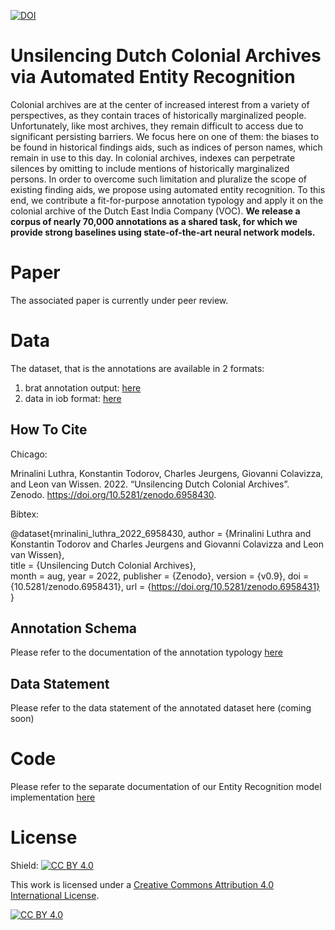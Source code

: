 [![DOI](https://zenodo.org/badge/388462045.svg)](https://zenodo.org/badge/latestdoi/388462045)

# Unsilencing Dutch Colonial Archives via Automated Entity Recognition 

Colonial archives are at the center of increased interest from a variety of perspectives, as they contain traces of historically marginalized people. Unfortunately, like most archives, they remain difficult to access due to significant persisting barriers. We focus here on one of them: the biases to be found in historical findings aids, such as indices of person names, which remain in use to this day. In colonial archives, indexes can perpetrate silences by omitting to include mentions of historically marginalized persons. In order to overcome such limitation and pluralize the scope of existing finding aids, we propose using automated entity recognition. To this end, we contribute a fit-for-purpose annotation typology and apply it on the colonial archive of the Dutch East India Company (VOC). **We release a corpus of nearly 70,000 annotations as a shared task, for which we provide strong baselines using state-of-the-art neural network models.**

# Paper

The associated paper is currently under peer review.

# Data

The dataset, that is the annotations are available in 2 formats:

1) brat annotation output: [here](data/annotated_data)
2) data in iob format: [here](processed_data)

## How To Cite

Chicago: 

Mrinalini Luthra, Konstantin Todorov, Charles Jeurgens, Giovanni Colavizza, and Leon van Wissen. 2022. “Unsilencing Dutch Colonial Archives”. Zenodo. https://doi.org/10.5281/zenodo.6958430.

Bibtex:

@dataset{mrinalini_luthra_2022_6958430,
  author       = {Mrinalini Luthra and
                  Konstantin Todorov and
                  Charles Jeurgens and
                  Giovanni Colavizza and
                  Leon van Wissen},\
  title        = {Unsilencing Dutch Colonial Archives},\
  month        = aug,
  year         = 2022,
  publisher    = {Zenodo},
  version      = {v0.9},
  doi          = {10.5281/zenodo.6958431},
  url          = {https://doi.org/10.5281/zenodo.6958431}
}


## Annotation Schema
Please refer to the documentation of the annotation typology [here](data/README.md)

## Data Statement
Please refer to the data statement of the annotated dataset here (coming soon)

# Code

Please refer to the separate documentation of our Entity Recognition model implementation [here](src/code_documentation.md)

# License

Shield: [![CC BY 4.0][cc-by-shield]][cc-by]

This work is licensed under a
[Creative Commons Attribution 4.0 International License][cc-by].

[![CC BY 4.0][cc-by-image]][cc-by]

[cc-by]: http://creativecommons.org/licenses/by/4.0/
[cc-by-image]: https://i.creativecommons.org/l/by/4.0/88x31.png
[cc-by-shield]: https://img.shields.io/badge/License-CC%20BY%204.0-lightgrey.svg
